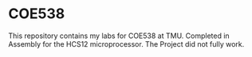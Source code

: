 # COE538

This repository contains my labs for COE538 at TMU. Completed in Assembly for the HCS12 microprocessor. The Project did not fully work.